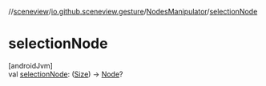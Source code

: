 //[sceneview](../../../index.md)/[io.github.sceneview.gesture](../index.md)/[NodesManipulator](index.md)/[selectionNode](selection-node.md)

# selectionNode

[androidJvm]\
val [selectionNode](selection-node.md): ([Size](../../io.github.sceneview.math/index.md#1872733609%2FClasslikes%2F-1571379623)) -&gt; [Node](../../io.github.sceneview.nodes/-node/index.md)?
